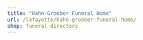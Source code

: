 ```yaml
---
title: "Hahn-Groeber Funeral Home"
url: /lafayette/hahn-groeber-funeral-home/
shop: funeral directors
---
```

